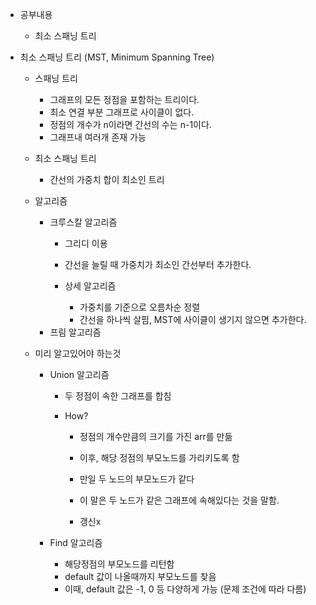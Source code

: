 - 공부내용
	- 최소 스패닝 트리

- 최소 스패닝 트리 (MST, Minimum Spanning Tree) 
	- 스패닝 트리
		- 그래프의 모든 정점을 포함하는 트리이다.
		- 최소 연결 부분 그래프로 사이클이 없다.
		- 정점의 개수가 n이라면 간선의 수는 n-1이다.
		- 그래프내 여러개 존재 가능
	
	- 최소 스패닝 트리
		- 간선의 가중치 합이 최소인 트리
	
	- 알고리즘 
		- 크루스칼 알고리즘
			- 그리디 이용
			- 간선을 늘릴 때 가중치가 최소인 간선부터 추가한다.
			
			- 상세 알고리즘
				- 가중치를 기준으로 오름차순 정렬
				- 간선을 하나씩 살핌, MST에 사이클이 생기지 않으면 추가한다.
		- 프림 알고리즘
	
	- 미리 알고있어야 하는것
		- Union 알고리즘
			- 두 정점이 속한 그래프를 합침

			- How?
				- 정점의 개수만큼의 크기를 가진 arr를 만듦
				- 이후, 해당 정점의 부모노드를 가리키도록 함
				
				- 만일 두 노드의 부모노드가 같다
				- 이 말은 두 노드가 같은 그래프에 속해있다는 것을 말함.
				- 갱신x
			
		- Find 알고리즘
			- 해당정점의 부모노드를 리턴함
			- default 값이 나올때까지 부모노드를 찾음
			- 이때, default 값은 -1, 0 등 다양하게 가능 (문제 조건에 따라 다름)